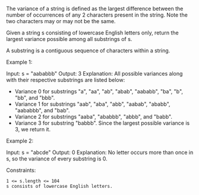 The variance of a string is defined as the largest difference between the number of occurrences of any 2 characters present in the string. Note the two characters may or may not be the same.

Given a string s consisting of lowercase English letters only, return the largest variance possible among all substrings of s.

A substring is a contiguous sequence of characters within a string.

 

Example 1:

Input: s = "aababbb"
Output: 3
Explanation:
All possible variances along with their respective substrings are listed below:
- Variance 0 for substrings "a", "aa", "ab", "abab", "aababb", "ba", "b", "bb", and "bbb".
- Variance 1 for substrings "aab", "aba", "abb", "aabab", "ababb", "aababbb", and "bab".
- Variance 2 for substrings "aaba", "ababbb", "abbb", and "babb".
- Variance 3 for substring "babbb".
Since the largest possible variance is 3, we return it.

Example 2:

Input: s = "abcde"
Output: 0
Explanation:
No letter occurs more than once in s, so the variance of every substring is 0.

 

Constraints:

    1 <= s.length <= 104
    s consists of lowercase English letters.

